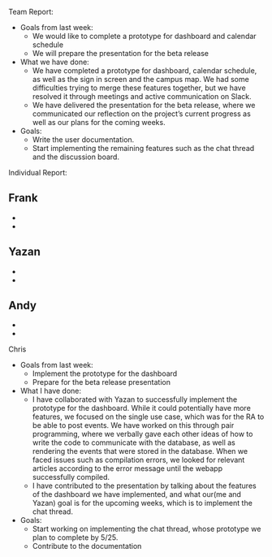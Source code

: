 Team Report: 
- Goals from last week:
  - We would like to complete a prototype for dashboard and calendar schedule
  - We will prepare the presentation for the beta release
- What we have done:
  - We have completed a prototype for dashboard, calendar schedule, as well as the sign in screen and the campus map. We had some difficulties trying to merge these features together, but we have resolved it through meetings and active communication on Slack.
  - We have delivered the presentation for the beta release, where we communicated our reflection on the project’s current progress as well as our plans for the coming weeks.
- Goals:
  - Write the user documentation.
  - Start implementing the remaining features such as the chat thread and the discussion board.


Individual Report:

Frank
-
-
-

Yazan
-
-
-

Andy
-
-
-

Chris
 - Goals from last week:
   - Implement the prototype for the dashboard
   - Prepare for the beta release presentation 
 - What I have done:
   - I have collaborated with Yazan to successfully implement the prototype for the dashboard. While it could potentially have more features, we focused on the single use case, which was for the RA to be able to post events. We have worked on this through pair programming, where we verbally gave each other ideas of how to write the code to communicate with the database, as well as rendering the events that were stored in the database. When we faced issues such as compilation errors, we looked for relevant articles according to the error message until the webapp successfully compiled.
   - I have contributed to the presentation by talking about the features of the dashboard we have implemented, and what our(me and Yazan) goal is for the upcoming weeks, which is to implement the chat thread.
 - Goals:
   - Start working on implementing the chat thread, whose prototype we plan to complete by 5/25.
   - Contribute to the documentation
